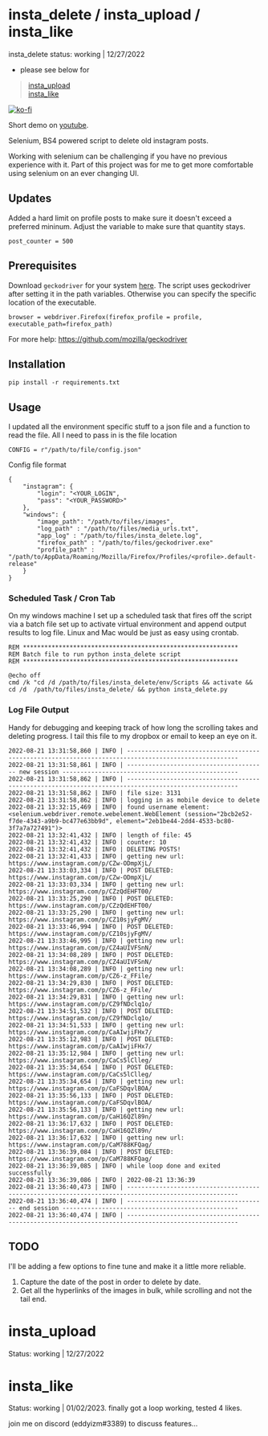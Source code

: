 # insta_delete / insta_upload / insta_like

insta_delete status: working | 12/27/2022  

* please see below for  
> [insta_upload](#upload)  
> [insta_like](#like) 
  
[![ko-fi](https://www.ko-fi.com/img/githubbutton_sm.svg)](https://ko-fi.com/L3L01HI5A)

 Short demo on [youtube](https://youtu.be/3YaTVtTsMgY).

Selenium, BS4 powered script to delete old instagram posts.

Working with selenium can be challenging if you have no previous experience with it. Part of this project was for me to get more comfortable using selenium on an ever changing UI. 

## Updates  
Added a hard limit on profile posts to make sure it doesn't exceed a preferred mininum. Adjust the variable to make sure that quantity stays.   
```
post_counter = 500
```


## Prerequisites

Download `geckodriver` for your system [here](https://github.com/mozilla/geckodriver/releases). The script uses geckodriver after setting it in the path variables. Otherwise you can specify the specific location of the executable. 


```
browser = webdriver.Firefox(firefox_profile = profile, executable_path=firefox_path)
```

For more help: https://github.com/mozilla/geckodriver


## Installation

    pip install -r requirements.txt

## Usage

I updated all the environment specific stuff to a json file and a function to read the file. All I need to pass in is the file location

    CONFIG = r"/path/to/file/config.json"


Config file format

    {
        "instagram": {
            "login": "<YOUR_LOGIN",
            "pass": "<YOUR_PASSWORD>"
        },
        "windows": {
            "image_path": "/path/to/files/images",
            "log_path" : "/path/to/files/media_urls.txt",
            "app_log" : "/path/to/files/insta_delete.log",
            "firefox_path" : "/path/to/files/geckodriver.exe"
            "profile_path" : "/path/to/AppData/Roaming/Mozilla/Firefox/Profiles/<profile>.default-release"
        }
    }

### Scheduled Task / Cron Tab
On my windows machine I set up a scheduled task that fires off the script via a batch file set up to activate virtual environment and append output results to log file. Linux and Mac would be just as easy using crontab.

    REM ************************************************************
    REM Batch file to run python insta_delete script
    REM ************************************************************

    @echo off
    cmd /k "cd /d /path/to/files/insta_delete/env/Scripts && activate && cd /d  /path/to/files/insta_delete/ && python insta_delete.py     

### Log File Output
Handy for debugging and keeping track of how long the scrolling takes and deleting progress. I tail this file to my dropbox or email to keep an eye on it.

    2022-08-21 13:31:58,860 | INFO | ----------------------------------------------------------------------------------------------------- 
    2022-08-21 13:31:58,861 | INFO | --------------------------------------- new session ------------------------------------------------- 
    2022-08-21 13:31:58,862 | INFO | ----------------------------------------------------------------------------------------------------- 
    2022-08-21 13:31:58,862 | INFO | file size: 3131
    2022-08-21 13:31:58,862 | INFO | logging in as mobile device to delete
    2022-08-21 13:32:15,469 | INFO | found username element: <selenium.webdriver.remote.webelement.WebElement (session="2bcb2e52-f7de-4343-a9b9-bc477e63bb9d", element="2eb1be44-2dd4-4533-bc80-3f7a7a727491")>
    2022-08-21 13:32:41,432 | INFO | length of file: 45
    2022-08-21 13:32:41,432 | INFO | counter: 10
    2022-08-21 13:32:41,432 | INFO | DELETING POSTS!
    2022-08-21 13:32:41,433 | INFO | getting new url: https://www.instagram.com/p/CZw-ODmpXjL/
    2022-08-21 13:33:03,334 | INFO | POST DELETED: https://www.instagram.com/p/CZw-ODmpXjL/
    2022-08-21 13:33:03,334 | INFO | getting new url: https://www.instagram.com/p/CZzQdEHFT00/
    2022-08-21 13:33:25,290 | INFO | POST DELETED: https://www.instagram.com/p/CZzQdEHFT00/
    2022-08-21 13:33:25,290 | INFO | getting new url: https://www.instagram.com/p/CZ10sjyFgMV/
    2022-08-21 13:33:46,994 | INFO | POST DELETED: https://www.instagram.com/p/CZ10sjyFgMV/
    2022-08-21 13:33:46,995 | INFO | getting new url: https://www.instagram.com/p/CZ4aUIVFSnN/
    2022-08-21 13:34:08,289 | INFO | POST DELETED: https://www.instagram.com/p/CZ4aUIVFSnN/
    2022-08-21 13:34:08,289 | INFO | getting new url: https://www.instagram.com/p/CZ6-z_FFile/
    2022-08-21 13:34:29,830 | INFO | POST DELETED: https://www.instagram.com/p/CZ6-z_FFile/
    2022-08-21 13:34:29,831 | INFO | getting new url: https://www.instagram.com/p/CZ9fNDclq1o/
    2022-08-21 13:34:51,532 | INFO | POST DELETED: https://www.instagram.com/p/CZ9fNDclq1o/
    2022-08-21 13:34:51,533 | INFO | getting new url: https://www.instagram.com/p/CaAIwjiFHx7/
    2022-08-21 13:35:12,983 | INFO | POST DELETED: https://www.instagram.com/p/CaAIwjiFHx7/
    2022-08-21 13:35:12,984 | INFO | getting new url: https://www.instagram.com/p/CaCs5lClleg/
    2022-08-21 13:35:34,654 | INFO | POST DELETED: https://www.instagram.com/p/CaCs5lClleg/
    2022-08-21 13:35:34,654 | INFO | getting new url: https://www.instagram.com/p/CaFSDqvlBOA/
    2022-08-21 13:35:56,133 | INFO | POST DELETED: https://www.instagram.com/p/CaFSDqvlBOA/
    2022-08-21 13:35:56,133 | INFO | getting new url: https://www.instagram.com/p/CaH16QZl89n/
    2022-08-21 13:36:17,632 | INFO | POST DELETED: https://www.instagram.com/p/CaH16QZl89n/
    2022-08-21 13:36:17,632 | INFO | getting new url: https://www.instagram.com/p/CaM788KFQag/
    2022-08-21 13:36:39,084 | INFO | POST DELETED: https://www.instagram.com/p/CaM788KFQag/
    2022-08-21 13:36:39,085 | INFO | while loop done and exited successfully
    2022-08-21 13:36:39,086 | INFO | 2022-08-21 13:36:39
    2022-08-21 13:36:40,473 | INFO | ----------------------------------------------------------------------------------------------------- 
    2022-08-21 13:36:40,474 | INFO | --------------------------------------- end session ------------------------------------------------- 
    2022-08-21 13:36:40,474 | INFO | ----------------------------------------------------------------------------------------------------- 


## TODO
I'll be adding a few options to fine tune and make it a little more reliable.
1. Capture the date of the post in order to delete by date.
2. Get all the hyperlinks of the images in bulk, while scrolling and not the tail end.

<a name="upload"></a>
# insta_upload

Status: working | 12/27/2022

<a name="like"></a>
# insta_like

Status: working |  01/02/2023. finally got a loop working, tested 4 likes. 

join me on discord (eddyizm#3389) to discuss features...